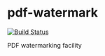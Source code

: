 pdf-watermark
=============

[![Build Status](https://travis-ci.org/qmetric/pdf-watermark.png)](https://travis-ci.org/qmetric/pdf-watermark)

PDF watermarking facility